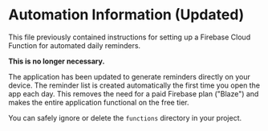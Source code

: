 # Automation Information (Updated)

This file previously contained instructions for setting up a Firebase Cloud Function for automated daily reminders.

**This is no longer necessary.**

The application has been updated to generate reminders directly on your device. The reminder list is created automatically the first time you open the app each day. This removes the need for a paid Firebase plan ("Blaze") and makes the entire application functional on the free tier.

You can safely ignore or delete the `functions` directory in your project.
